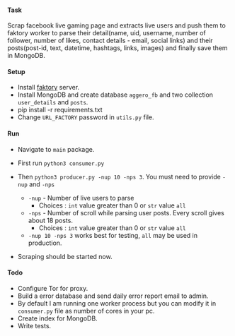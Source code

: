#### Task

Scrap facebook live gaming page and extracts live users and push them to faktory worker to parse their 
detail(name, uid, username, number of follower, number of likes, contact details - email, social links) 
and their posts(post-id, text, datetime, hashtags, links, images) and finally save them in MongoDB.

#### Setup

* Install [faktory](https://github.com/contribsys/faktory) server.
* Install MongoDB and create database `aggero_fb` and two collection `user_details` and `posts`.
* pip install -r requirements.txt
* Change `URL_FACTORY` password in `utils.py` file.

#### Run
* Navigate to `main` package.
* First run `python3 consumer.py`
* Then `python3 producer.py -nup 10 -nps 3`. You must need to provide `-nup` and `-nps`
     * `-nup` - Number of live users to parse
        * Choices : `int` value greater than 0 or `str` value `all` 
     * `-nps` - Number of scroll while parsing user posts. Every scroll gives about 18 posts. 
        * Choices : `int` value greater than 0 or `str` value `all` 
     * `-nup 10 -nps 3` works best for testing, `all` may be used in production.
  
* Scraping should be started now.

#### Todo 
* Configure Tor for proxy.
* Build a error database and send daily error report email to admin.
* By default I am running one worker process but you can modify it in `consumer.py` file as number of cores in your pc.
* Create index for MongoDB.
* Write tests.
